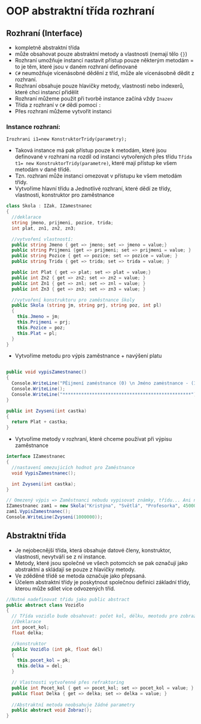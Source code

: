 # OOP abstraktní třída rozhraní

## Rozhraní (Interface)

- kompletně abstraktní třída
- může obsahovat pouze abstraktní metody a vlastnosti (nemají tělo `{}`)
- Rozhraní umožňuje instancí nastavit přístup pouze některým metodám = to je těm, které jsou v daném rozhraní definované
- `C#` neumožňuje vícenásobné dědění z tříd, může ale vícenásobně dědit z rozhraní.
- Rozhraní obsahuje pouze hlavičky metody, vlastnosti nebo indexerů, které chci instancí přidělit
- Rozhraní můžeme použit při tvorbě instance začíná vždy `Inazev`
- Třída z rozhraní v `C#` dědí pomocí `:`
- Přes rozhraní můžeme vytvořit instanci

### Instance rozhraní:

`Irozhrani i1=new KonstruktorTridy(parametry);`

- Taková instance má pak přístup pouze k metodám, které jsou definované v rozhraní na rozdíl od instanci vytvořených přes třídu `Třída t1= new KonstruktorTridy(parametre)`, které mají přístup ke všem metodám v dané třídě.
- Tzn. rozhraní může instanci omezovat v přístupu ke všem metodám třídy.
- Vytvoříme hlavní třídu a Jednotlivé rozhraní, které dědí ze třídy, vlastnosti, konstruktor pro zaměstnance

```csharp
class Skola : IZak, IZamestnanec
{
  //deklarace
  string jmeno, prijmeni, pozice, trida;
  int plat, zn1, zn2, zn3;

  //vytvoření vlastností:
  public string Jmeno { get => jmeno; set => jmeno = value;}
  public string Prijmeni {get => prijmeni; set => prijmeni = value; }
  public string Pozice { get => pozice; set => pozice = value; }
  public string Trida { get => trida; set => trida = value; }

  public int Plat { get => plat; set => plat = value;}
  public int Zn2 { get => zn2; set => zn2 = value; }
  public int Zn1 { get => znl; set => znl = value; }
  public int Zn3 { get => zn3; set => zn3 = value; }

  //vytvoření konstruktoru pro zaměstnance školy
  public Skola (string jm, string prj, string poz, int pl)
  {
    this.Jmeno = jm;
    this.Prijmeni = prj;
    this.Pozice = poz;
    this.Plat = pl;
  }
}
```

- Vytvoříme metodu pro výpis zaměstnance + navýšení platu

```csharp

public void vypisZamestnanec()
{
  Console.WriteLine("PÈijmení zaméstnance (0) \n Jméno zamėstnance - (1  \n Pozice (2) In Plat - (3}", Jmeno, Prijmeni, Pozice, Plat);
  Console.WriteLine();
  Console.WriteLine("************************************************");
}

public int Zvyseni(int castka)
{
  return Plat + castka;
}
```

- Vytvoříme metody v rozhraní, které chceme používat při výpisu zaměstnance

```csharp
interface IZamestnanec
{
  //nastavení omezujicích hodnot pro Zaměstnance
  void VypisZamestnanec();

  int Zvyseni(int castka);
}

// Omezený výpis => Zaměstnanci nebudu vypisovat známky, třídu... Ani nebudu používat metodu Prumer na výpočet průměrné mzdy. Naopak potřebuji výpis pro zaměstnance s polemi plat a pozice + metodu navýšení platu.
IZamestnanec zam1 = new Skola("Kristýna", "Světlá", "Profesorka", 45000);
zam1.VypisZamestnanec();
Console.WriteLine(Zvyseni(1000000));
```

## Abstraktní třída

- Je nejobecnější třída, která obsahuje datové členy, konstruktor, vlastnosti, nevytváří se z ní instance.
- Metody, které jsou společné ve všech potomcích se pak označují jako abstraktní a skládají se pouze z hlavičky metody.
- Ve zděděné třídě se metoda označuje jako přepsaná.
- Účelem abstraktní třídy je poskytnout společnou definici základní třídy, kterou může sdílet více odvozených tříd.

```csharp
//Nutné nadefinovat třidu jako public abstract
public abstract class Vozidlo
{
  // Třída vozidlo bude obsahovat: počet kol, délku, meotodu pro zobrazení
  //Deklarace
  int pocet_kol;
  float delka;

  //konstruktor
  public Vozidlo (int pk, float del)
  {
    this.pocet_kol = pk;
    this.delka = del;
  }

  // Vlastnosti vytvořenné přes refraktoring
  public int Pocet_kol { get => pocet_kol; set => pocet_kol = value; }
  public float Delka { get => delka; set => delka = value; }
  
  //Abstraktní metoda neobsahuje žádné parametry
  public abstract void Zobraz();
}
```
